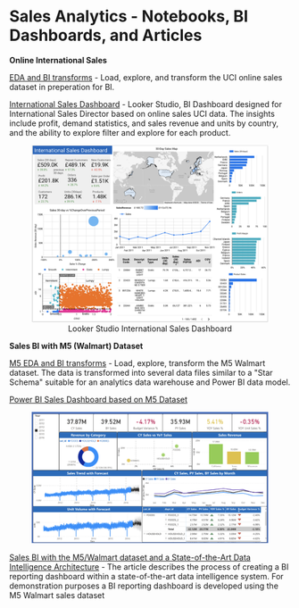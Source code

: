 # Sales  Analytics - Notebooks, BI Dashboards, and Articles


**Online International Sales**

[EDA and BI transforms](https://github.com/Aljgutier/sales_analytics) - Load, explore, and transform the UCI online sales dataset in preperation for BI.

[International Sales Dashboard](https://lookerstudio.google.com/reporting/5cfdf7d0-85b1-4be2-ab36-af77665778be/page/IkNHD) - Looker Studio, BI Dashboard designed for International Sales Director based on online sales UCI data. The insights include profit, demand statistics, and sales revenue and units by country, and the ability to explore filter and explore for each product.

<figure>
 <img alt="Intenational Sales Dashboard" title="International Sales Dashboard - Online Sales" src="./Intl_Sales_Dashboard.png" width="635">
 <figcaption><center>Looker Studio International Sales Dashboard</center></figcaption>
 </figure>

**Sales BI with M5 (Walmart) Dataset**

[M5 EDA and BI transforms](https://github.com/Aljgutier/sales_analytics/blob/main/m5_eda_bi.ipynb) - Load, explore, transform the M5 Walmart dataset. The data is transformed into several data files similar to a "Star Schema" suitable for an analytics data warehouse and Power BI data model.

[Power BI Sales Dashboard based on M5 Dataset](
https://app.powerbi.com/groups/me/reports/9679493e-7c0d-4a62-8ee3-6cfb00fe5fe0/ReportSection)

<figure>
 <img alt="SalesBI-M5-PowerBI.png" title="Power BI Sales Dashboard - M5/Walmart Dataset" src="./SalesBI-M5-PowerBI.png" width="635">
 <figcaption><center></center></figcaption>
 </figure>


 [Sales BI with the M5/Walmart dataset and a State-of-the-Art Data Intelligence Architecture](https://aljgutier.github.io/posts/AIBI%20Analytics/20220205_salesbi_and_architecture/) - The article describes the process of creating a BI reporting dashboard within a state-of-the-art data intelligence system. For demonstration purposes a BI reporting dashboard is developed using the M5 Walmart sales dataset